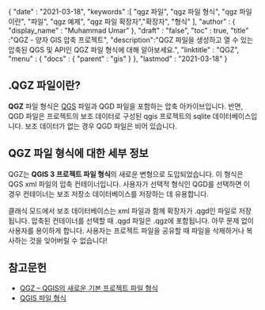{
  "date" : "2021-03-18",
  "keywords" :[ "qgz 파일", "qgz 파일 형식", "qgz 파일이란", "파일", "qgz 예제", "qgz 파일 확장자","확장자", "형식" ],
  "author" : {
    "display_name" : "Muhammad Umar"
},
  "draft" : "false",
  "toc" : true,
  "title" :"QGZ - 양자 GIS 압축 프로젝트",
  "description":"QGZ 파일을 생성하고 열 수 있는 압축된 QGS 및 API인 QGZ 파일 형식에 대해 알아보세요.",
  "linktitle" : "QGZ",
  "menu" : {
    "docs" : {
      "parent" : "gis"
}
},
  "lastmod" : "2021-03-18"
}

## .QGZ 파일이란?

**QGZ** 파일 형식은 [QGS](/gis/qgs/) 파일과 QGD 파일을 포함하는 압축 아카이브입니다. 반면, QGD 파일은 프로젝트의 보조 데이터로 구성된 qgis 프로젝트의 sqlite 데이터베이스입니다. 보조 데이터가 없는 경우 QGD 파일은 비어 있습니다.

## QGZ 파일 형식에 대한 세부 정보

QGZ는 **QGIS 3 프로젝트 파일 형식**의 새로운 변형으로 도입되었습니다. 이 형식은 QGS xml 파일의 압축 컨테이너입니다. 사용자가 선택적 형식인 QGD를 선택하면 이 경우 컨테이너는 보조 저장소 데이터베이스를 저장하는 데 유용합니다.

클래식 모드에서 보조 데이터베이스는 xml 파일과 함께 확장자가 .qgd인 파일로 저장됩니다. 압축된 컨테이너를 선택할 때 .qgd 파일은 .qgz에 포함됩니다. 아무 문제 없이 사용자를 용이하게 합니다. 사용자는 프로젝트 파일을 공유할 때 파일을 삭제하거나 복사하는 것을 잊어버릴 수 없습니다!


## 참고문헌

* [QGZ – QGIS의 새로운 기본 프로젝트 파일 형식](https://oslandia.com/en/2018/06/01/qgz-a-new-default-project-file-format-for-qgis/)
* [QGIS 파일 형식](https://docs.qgis.org/3.16/en/docs/user_manual/appendices/qgis_file_formats.html)

